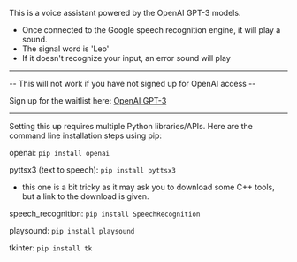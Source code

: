 This is a voice assistant powered by the OpenAI GPT-3 models.
- Once connected to the Google speech recognition engine, it will play a sound.
- The signal word is 'Leo'
- If it doesn't recognize your input, an error sound will play

***
-- This will not work if you have not signed up for OpenAI access --

Sign up for the waitlist here: [OpenAI GPT-3](https://openai.com/api/)

***
Setting this up requires multiple Python libraries/APIs.
Here are the command line installation steps using pip:

openai:
```pip install openai```

pyttsx3 (text to speech):
```pip install pyttsx3```
 - this one is a bit tricky as it may ask you to download some C++ tools, but a link to the download is given.
 
speech_recognition:
```pip install SpeechRecognition```

playsound:
```pip install playsound```

tkinter:
```pip install tk```
